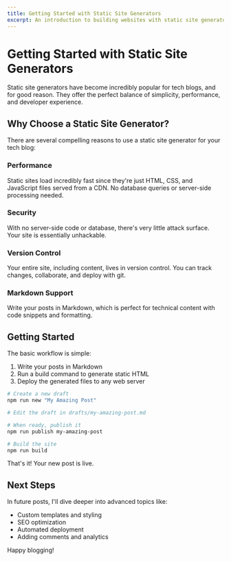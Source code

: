 ```yaml
---
title: Getting Started with Static Site Generators
excerpt: An introduction to building websites with static site generators and why they're great for tech blogs.
---
```


# Getting Started with Static Site Generators

Static site generators have become incredibly popular for tech blogs, and for good reason. They offer the perfect balance of simplicity, performance, and developer experience.

## Why Choose a Static Site Generator?

There are several compelling reasons to use a static site generator for your tech blog:

### Performance
Static sites load incredibly fast since they're just HTML, CSS, and JavaScript files served from a CDN. No database queries or server-side processing needed.

### Security
With no server-side code or database, there's very little attack surface. Your site is essentially unhackable.

### Version Control
Your entire site, including content, lives in version control. You can track changes, collaborate, and deploy with git.

### Markdown Support
Write your posts in Markdown, which is perfect for technical content with code snippets and formatting.

## Getting Started

The basic workflow is simple:

1. Write your posts in Markdown
2. Run a build command to generate static HTML
3. Deploy the generated files to any web server

```bash
# Create a new draft
npm run new "My Amazing Post"

# Edit the draft in drafts/my-amazing-post.md

# When ready, publish it
npm run publish my-amazing-post

# Build the site
npm run build
```

That's it! Your new post is live.

## Next Steps

In future posts, I'll dive deeper into advanced topics like:

- Custom templates and styling
- SEO optimization
- Automated deployment
- Adding comments and analytics

Happy blogging!